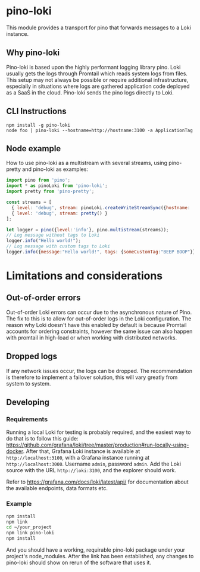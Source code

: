 # pino-loki
This module provides a transport for pino that forwards messages to a Loki instance.

## Why pino-loki
Pino-loki is based upon the highly performant logging library pino. Loki usually gets the logs through Promtail which reads system logs from files. This setup may not always be possible or require additional infrastructure, especially in situations where logs are gathered application code deployed as a SaaS in the cloud. Pino-loki sends the pino logs directly to Loki.
## CLI Instructions
```shell
npm install -g pino-loki
node foo | pino-loki --hostname=http://hostname:3100 -a ApplicationTag
```

## Node example
How to use pino-loki as a multistream with several streams, using pino-pretty and pino-loki as examples:
```js
import pino from 'pino';
import * as pinoLoki from 'pino-loki';
import pretty from 'pino-pretty';

const streams = [
  { level: 'debug', stream: pinoLoki.createWriteStreamSync({hostname: '127.0.0.1:3100', applicationTag: 'test_application_tag'}) },
  { level: 'debug', stream: pretty() }
];

let logger = pino({level:'info'}, pino.multistream(streams));
// Log message without tags to Loki
logger.info("Hello world!");
// Log message with custom tags to Loki
logger.info({message:"Hello world!", tags: {someCustomTag:"BEEP BOOP"}})
```
# Limitations and considerations
## Out-of-order errors
Out-of-order Loki errors can occur due to the asynchronous nature of Pino. The fix to this is to allow for out-of-order logs in the Loki configuration. The reason why Loki doesn't have this enabled by default is because Promtail accounts for ordering constraints, however the same issue can also happen with promtail in high-load or when working with distributed networks.
## Dropped logs
If any network issues occur, the logs can be dropped. The recommendation is therefore to implement a failover solution, this will vary greatly from system to system.

## Developing
### Requirements
Running a local Loki for testing is probably required, and the easiest way to do that is to follow this guide: https://github.com/grafana/loki/tree/master/production#run-locally-using-docker. After that, Grafana Loki instance is available at `http://localhost:3100`, with a Grafana instance running at `http://localhost:3000`. Username `admin`, password `admin`. Add the Loki source with the URL `http://loki:3100`, and the explorer should work.

Refer to https://grafana.com/docs/loki/latest/api/ for documentation about the available endpoints, data formats etc.

### Example
```sh
npm install
npm link
cd ~/your_project
npm link pino-loki
npm install
```
And you should have a working, requirable pino-loki package under your project's node_modules.
After the link has been established, any changes to pino-loki should show on rerun of the software that uses it.
